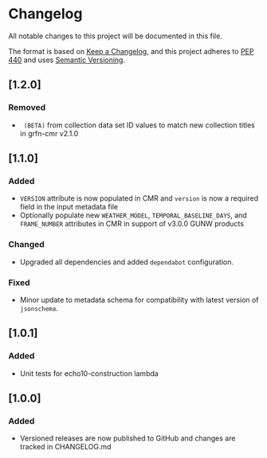 # Changelog

All notable changes to this project will be documented in this file.

The format is based on [Keep a Changelog](https://keepachangelog.com/en/1.0.0/),
and this project adheres to [PEP 440](https://www.python.org/dev/peps/pep-0440/)
and uses [Semantic Versioning](https://semver.org/spec/v2.0.0.html).

## [1.2.0]
### Removed
- ` (BETA)` from collection data set ID values to match new collection titles in grfn-cmr v2.1.0

## [1.1.0]
### Added
- `VERSION` attribute is now populated in CMR and `version` is now a required field in the input metadata file
- Optionally populate new `WEATHER_MODEL`, `TEMPORAL_BASELINE_DAYS`, and `FRAME_NUMBER` attributes in CMR in support of
  v3.0.0 GUNW products
### Changed
- Upgraded all dependencies and added `dependabot` configuration.
### Fixed
- Minor update to metadata schema for compatibility with latest version of `jsonschema`.

## [1.0.1]
### Added
- Unit tests for echo10-construction lambda

## [1.0.0]
### Added
- Versioned releases are now published to GitHub and changes are tracked in CHANGELOG.md
